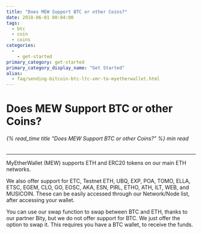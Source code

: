 ```yaml
---
title: "Does MEW Support BTC or other Coins?"
date: 2018-06-01 00:04:00
tags:
  - btc
  - coin
  - coins
categories:
  - 
    - get-started
primary_category: get-started
primary_category_display_name: "Get Started"
alias:
  - faq/sending-bitcoin-btc-ltc-xmr-to-myetherwallet.html
---
```


# __Does MEW Support BTC or other Coins?__
###### {% read_time title "Does MEW Support BTC or other Coins?" %} min read
***

MyEtherWallet (MEW) supports ETH and ERC20 tokens on our main ETH networks.

We also offer support for ETC, Testnet ETH, UBQ, EXP, POA, TOMO, ELLA, ETSC, EGEM, CLO, GO, EOSC, AKA, ESN, PIRL, ETHO, ATH, ILT, WEB, and MUSICOIN. These can be easily accessed through our Network/Node list, after accessing your wallet.

You can use our swap function to swap between BTC and ETH, thanks to our partner Bity, but we do not offer support for BTC. We just offer the option to swap it. This requires you have a BTC wallet, to receive the funds. 
